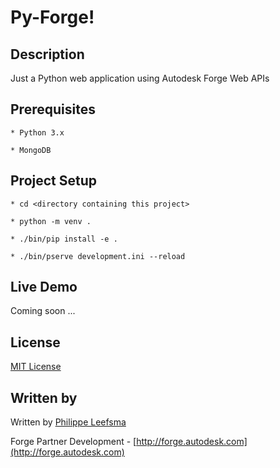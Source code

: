 
# Py-Forge!

## Description

Just a Python web application using Autodesk Forge Web APIs

## Prerequisites

    * Python 3.x

    * MongoDB

## Project Setup

    * cd <directory containing this project>

    * python -m venv .

    * ./bin/pip install -e .

    * ./bin/pserve development.ini --reload

## Live Demo

Coming soon ...

## License

[MIT License](http://opensource.org/licenses/MIT)

## Written by

Written by [Philippe Leefsma](http://twitter.com/F3lipek)

Forge Partner Development - [http://forge.autodesk.com](http://forge.autodesk.com)
